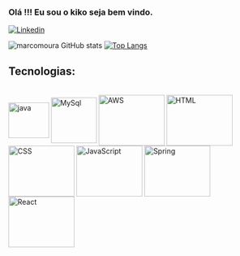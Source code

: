 ### Olá !!! Eu sou o kiko seja bem vindo.

[![Linkedin](https://img.shields.io/badge/LinkedIn-0077B5?style=for-the-badge&logo=linkedin&logoColor=white)](https://linkedin.com/in/marcoapmoura)

![marcomoura GitHub stats](https://github-readme-stats.vercel.app/api?username=MarcoMoura21&show_icons=true&theme=dracula)
[![Top Langs](https://github-readme-stats.vercel.app/api/top-langs/?username=MarcoMoura21)](https://github.com/anuraghazra/github-readme-stats)

## Tecnologias:

<div style="display: inline_block"><br>
  <img align="center" alt="java" height="70" width="80" src="https://cdn.jsdelivr.net/gh/devicons/devicon/icons/java/java-plain-wordmark.svg"/>
  <img align="center" alt="MySql" height="90" width="90" src="https://cdn.jsdelivr.net/gh/devicons/devicon/icons/mysql/mysql-original-wordmark.svg"/>
  <img align="center" alt="AWS" height="100" width="130" src="https://cdn.jsdelivr.net/gh/devicons/devicon/icons/amazonwebservices/amazonwebservices-plain-wordmark.svg"/>
  <img align="center" alt="HTML" height="100" width="130" src="https://cdn.jsdelivr.net/gh/devicons/devicon/icons/html5/html5-original-wordmark.svg" />
  <img align="center" alt="CSS" height="100" width="130" src="https://cdn.jsdelivr.net/gh/devicons/devicon/icons/css3/css3-original-wordmark.svg" />
  <img align="center" alt="JavaScript" height="100" width="130" src="https://cdn.jsdelivr.net/gh/devicons/devicon/icons/javascript/javascript-original.svg" />
  <img align="center" alt="Spring" height="100" width="130" src="https://cdn.jsdelivr.net/gh/devicons/devicon/icons/spring/spring-original-wordmark.svg" />
  <img align="center" alt="React" height="100" width="130" src="https://cdn.jsdelivr.net/gh/devicons/devicon/icons/react/react-original-wordmark.svg" />
</div>



